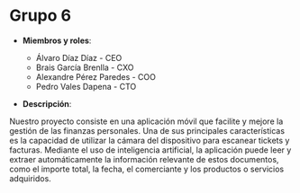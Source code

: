# Grupo 6
- **Miembros y roles**:

  - Álvaro Díaz Díaz - CEO
  - Brais García Brenlla - CXO
  - Alexandre Pérez Paredes - COO
  - Pedro Vales Dapena - CTO


- **Descripción**:
  
Nuestro proyecto consiste en una aplicación móvil que facilite y mejore la gestión de las finanzas personales. Una de sus principales características es la capacidad de utilizar la cámara del dispositivo para escanear tickets y facturas. Mediante el uso de inteligencia artificial, la aplicación puede leer y extraer automáticamente la información relevante de estos documentos, como el importe total, la fecha, el comerciante y los productos o servicios adquiridos.
